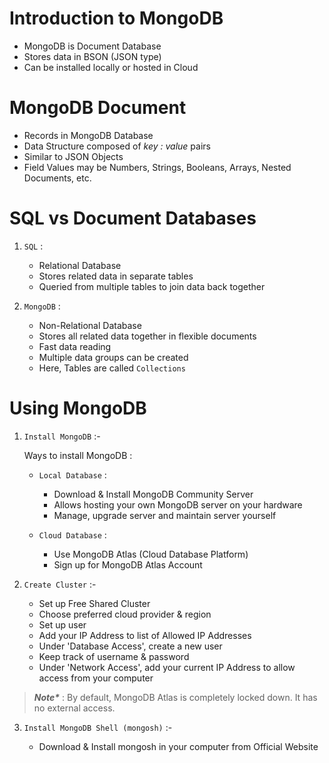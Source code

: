 # Introduction to MongoDB

  - MongoDB is Document Database
  - Stores data in BSON (JSON type)
  - Can be installed locally or hosted in Cloud

# MongoDB Document

  - Records in MongoDB Database
  - Data Structure composed of _key : value_ pairs
  - Similar to JSON Objects
  - Field Values may be Numbers, Strings, Booleans, Arrays, Nested Documents, etc.

# SQL vs Document Databases

  1. `SQL` :
      - Relational Database
      - Stores related data in separate tables
      - Queried from multiple tables to join data back together

  2. `MongoDB` :
      - Non-Relational Database
      - Stores all related data together in flexible documents
      - Fast data reading
      - Multiple data groups can be created
      - Here, Tables are called `Collections`

# Using MongoDB

1. `Install MongoDB` :-

   Ways to install MongoDB :

   - `Local Database` :
      - Download & Install MongoDB Community Server
      - Allows hosting your own MongoDB server on your hardware
      - Manage, upgrade server and maintain server yourself

   - `Cloud Database` :
      - Use MongoDB Atlas (Cloud Database Platform)
      - Sign up for MongoDB Atlas Account

2. `Create Cluster` :-

    - Set up Free Shared Cluster
    - Choose preferred cloud provider & region
    - Set up user
    - Add your IP Address to list of Allowed IP Addresses
    - Under 'Database Access', create a new user
    - Keep track of username & password
    - Under 'Network Access', add your current IP Address to allow access from your computer

> ___Note*___ : By default, MongoDB Atlas is completely locked down. It has no external access.

3. `Install MongoDB Shell (mongosh)` :-

    - Download & Install mongosh in your computer from Official Website
